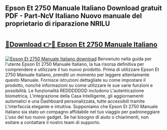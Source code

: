 ## Epson Et 2750 Manuale Italiano Download gratuit PDF - Part-NcV Italiano Nuovo manuale del proprietario di riparazione NRILU

# <h2><a href="http://dfcq4bq.blite.top/?on=Epson+Et+2750+Manuale+Italiano">🔗Download 👉🔴 Epson Et 2750 Manuale Italiano</a></h2>

[![Epson Et 2750 Manuale Italiano download](https://i.imgur.com/lujVjoI.png)](http://dfcq4bq.blite.top/?on=Epson+Et+2750+Manuale+Italiano)
Benvenuto nella guida per l'utente Epson Et 2750 Manuale Italiano, la tua risorsa definitiva per comprendere e utilizzare il tuo nuovo prodotto. Prima di utilizzare Epson Et 2750 Manuale Italiano, prenditi un momento per leggere attentamente questo Manuale. Fornisce istruzioni dettagliate su come impostare il prodotto, nonché informazioni su come utilizzare le sue varie funzioni e possibilità. Le funzionalità REDDDDDDD includono L'autenticazione biometrica, L'integrazione della Casa Intelligente, gli aggiornamenti automatici e una Dashboard personalizzata, tutte accessibili tramite L'interfaccia elegante e intuitiva. Supponiamo che Epson Et 2750 Manuale Italiano sia stato un compagno affidabile nel tuo viaggio per padroneggiare L'uso del tuo nuovo gadget. Se hai bisogno di aiuto o chiarimenti, non esitare a contattare il nostro team di supporto.
